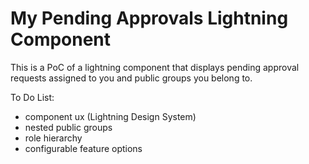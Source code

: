 # My Pending Approvals Lightning Component

This is a PoC of a lightning component that displays pending approval requests assigned to you and public groups you belong to.

To Do List: 
- component ux (Lightning Design System)
- nested public groups
- role hierarchy
- configurable feature options